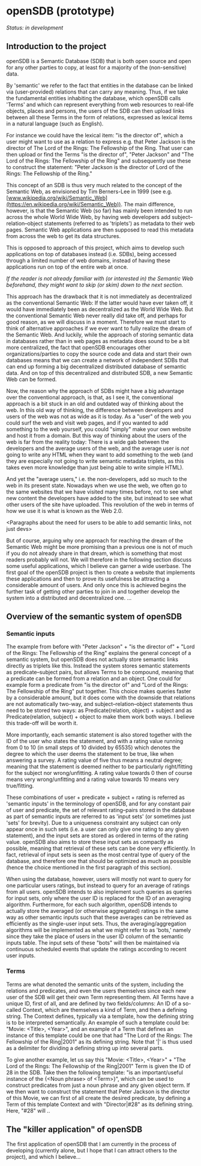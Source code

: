 # openSDB (prototype)
*Status: in development*

## Introduction to the project

openSDB is a Semantic Database (SDB) that is both open source and open for any
other parties to copy, at least for a majority of the (non-sensitive) data.

By 'semantic' we refer to the fact that entities in the database can be linked
via (user-provided) relations that can carry any meaning. Thus, if we take the
fundamental entities inhabiting the database, which openSDB calls 'Terms' and
which can represent everything from web resources to real-life objects, places
and persons, the users of the SDB can then upload links between all these Terms
in the form of relations, expressed as lexical items in a natural language
(such as English).

For instance we could have the lexical item: "is the director of", which a user
might want to use as a relation to express e.g. that Peter Jackson is the
director of The Lord of the Rings: The Fellowship of the Ring. That user can
then upload or find the Terms "is the director of", "Peter Jackson" and "The
Lord of the Rings: The Fellowship of the Ring" and subsequently use these to
construct the statement: "Peter Jackson is the director of Lord of the Rings:
The Fellowship of the Ring."

This concept of an SDB is thus very much related to the concept of the Semantic
Web, as envisioned by Tim Berners-Lee in 1999 (see e.g.
[www.wikipedia.org/wiki/Semantic_Web](https://en.wikipedia.org/wiki/Semantic_Web)).
The main difference, however, is that the Semantic Web (so far) has mainly been
intended to run across the whole World Wide Web, by having web developers add
subject–relation–object statements (referred to as 'triplets') as metadata to
their web pages. Semantic Web applications are then supposed to read this
metadata from across the web to get its data structures.

This is opposed to approach of this project, which aims to develop such
applications on top of databases instead (i.e. SDBs), being accessed through
a limited number of web domains, instead of having these applications run on top
of the entire web at once.

*If the reader is not already familiar with (or interested in) the Semantic*
*Web beforehand, they might want to skip (or skim) down to the next section.*

This approach has the drawback that it is not immediately as decentralized as
the conventional Semantic Web: If the latter would have ever taken off, it
would have immediately been as decentralized as the World Wide Web. But the
conventional Semantic Web never really did take off, and perhaps for good
reason, as we will discuss in a moment. Therefore we must start to think of
alternative approaches if we ever want to fully realize the dream of the
Semantic Web. And luckily, while the approach of storing semantic data in
databases rather than in web pages as metadata does sound to be a bit more
centralized, the fact that openSDB encourages other organizations/parties to
copy the source code and data and start their own databases means that we can
create a network of independent SDBs that can end up forming a big decentralized
distributed database of semantic data. And on top of this decentralized and
distributed SDB, a new Semantic Web can be formed.

Now, the reason why the approach of SDBs might have a big advantage over the
conventional approach, is that, as I see it, the conventional approach is a bit
stuck in an old and outdated way of thinking about the web. In this old way of
thinking, the difference between developers and users of the web was not as wide
as it is today. As a "user" of the web you could surf the web and visit web
pages, and if you wanted to add something to the web yourself, you could
"simply" make your own website and host it from a domain. But this way of
thinking about the users of the web is far from the reality today: There is a
wide gab between the developers and the average users of the web, and the
average user is *not* going to write any HTML when they want to add something to
the web (and they are especially not going to write semantic metadata triplets,
as this takes even more knowledge than just being able to write simple HTML).    

And yet the "average users," i.e. the non-developers, add so much to the web
in its present state. Nowadays when we use the web, we often go to the same
websites that we have visited many times before, not to see what new content
the developers have added to the site, but instead to see what other users of
the site have uploaded. This revolution of the web in terms of how we use it is
what is known as the Web 2.0.

<Paragraphs about the need for users to be able to add semantic links, not just
devs>

But of course, arguing why one approach for reaching the dream of the Semantic
Web might be more promising than a previous one is not of much if you do not
already share in that dream, which is something that most readers probably will
not. We will therefore in the following section discuss some useful
applications, which I believe can garner a wide userbase. The first goal of
the openSDB project is then to create a website that implements these
applications and then to prove its usefulness be attracting a considerable
amount of users. And only once this is achieved begins the further task of
getting other parties to join in and together develop the system into a
distributed and decentralized one. ...


## Overview of the semantic system of openSDB

### Semantic inputs

The example from before with "Peter Jackson" + "is the director of" + "Lord of
the Rings: The Fellowship of the Ring" explains the general concept of a
semantic system, but openSDB does not actually store semantic links directly as
triplets like this. Instead the system stores semantic statements as
predicate–subject pairs, but allows Terms to be compound, meaning that a
predicate can be formed from a relation and an object. One could for example
form a predicate from "is the director of" and "Lord of the Rings: The
Fellowship of the Ring" put together. This choice makes queries faster by a
considerable amount, but it does come with the downside that relations are not
automatically two-way, and subject–relation–object statements thus need to be
stored two ways: as Predicate(relation, object) + subject and as
Predicate(relation, subject) + object to make them work both ways. I believe
this trade-off will be worth it.

More importantly, each semantic statement is also stored together with the ID
of the user who states the statement, and with a rating value running from 0 to
10 (in small steps of 10 divided by 65535) which denotes the degree to which
the user deems the statement to be true, like when answering a survey. A rating
value of five thus means a neutral degree; meaning that the statement is deemed
neither to be particularly right/fitting for the subject nor wrong/unfitting. A
rating value towards 0 then of course means very wrong/unfitting and a rating
value towards 10 means very true/fitting.

These combinations of user + predicate + subject + rating is referred as
'semantic inputs' in the terminology of openSDB, and for any constant pair of
user and predicate, the set of relevant rating–pairs stored in the database as
part of semantic inputs are referred to as 'input sets' (or sometimes just
'sets' for brevity). Due to a uniqueness constraint any subject can only appear
once in such sets (i.e. a user can only give one rating to any given statement),
and the input sets are stored as ordered in terms of the rating value. openSDB
also aims to store these input sets as compactly as possible, meaning that
retrieval of these sets can be done very efficiently. In fact, retrieval of
input sets is seen as the most central type of query of the database, and
therefore one that should be optimized as much as possible (hence the choice
mentioned in the first paragraph of this section).  

When using the database, however, users will mostly not want to query for one
particular users ratings, but instead to query for an average of ratings from
all users. openSDB intends to also implement such queries as queries for input
sets, only where the user ID is replaced for the ID of an averaging algorithm.
Furthermore, for each such algorithm, openSDB intends to actually store the
averaged (or otherwise aggregated) ratings in the same way as other semantic
inputs such that these averages can be retrieved as efficiently as the
single-user input sets. Thus, the averaging/aggregation algorithms will be
implemented as what we might refer to as 'bots,' namely since they take the
place of users in the user ID column of the semantic inputs table. The input
sets of these "bots" will then be maintained via continuous scheduled events
that update the ratings according to recent user inputs.

### Terms

Terms are what denoted the semantic units of the system, including the
relations and predicates, and even the users themselves since each new user of
the SDB will get their own Term representing them. All Terms have a unique ID,
first of all, and are defined by two fields/columns: An ID of a so-called
Context, which are themselves a kind of Term, and then a defining string. The
Context defines, typically via a template, how the defining string is to be
interpreted semantically. An example of such a template could be: "Movie:
\<Title\>, \<Year\>", and an example of a Term that defines an instance of this
template could be one that had "The Lord of the Rings: The Fellowship of the
Ring|2001" as its defining string. Note that '|' is thus used as a delimiter for
dividing a defining string up into several parts.

To give another example, let us say this "Movie: \<Title\>, \<Year\>" + "The Lord of
the Rings: The Fellowship of the Ring|2001" Term is given the ID of 28 in the
SDB. Take then the following template: "is an important/useful instance of the
{\<Noun phrase\> of \<Term\>}", which can be used to construct predicates from just
a noun phrase and any given object term. If we then want to construct the
statement that Peter Jackson is the director of this Movie, we can first of all
create the desired predicate, by defining a Term of this template Context and
with "Director|\#28" as its defining string. Here, "\#28" will ..


## The "killer application" of openSDB

The first application of openSDB that I am currently in the process of
developing (currently alone, but I hope that I can attract others to the
project), and which I believe...













<!--
But now we are getting ahead of ourselves. The first goal of openSDB should not
be to revolutionize how the web is used. The first goal should be create at
least just one useful application of a Semantic Database (SDB), and then prove
its usefulness by being able to attract a significant number of users.
-->

